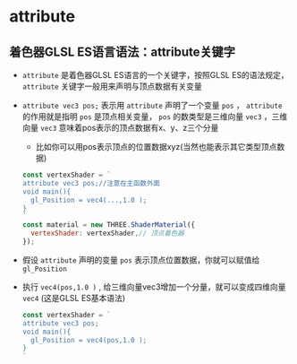 # attribute

## 着色器GLSL ES语言语法：attribute关键字

+ `attribute` 是着色器GLSL ES语言的一个关键字，按照GLSL ES的语法规定， `attribute` 关键字一般用来声明与顶点数据有关变量

+ `attribute vec3 pos;` 表示用 `attribute` 声明了一个变量 `pos` ， `attribute` 的作用就是指明 `pos` 是顶点相关变量， `pos` 的数类型是三维向量 `vec3` ，三维向量 `vec3` 意味着pos表示的顶点数据有x、y、z三个分量

  + 比如你可以用pos表示顶点的位置数据xyz(当然也能表示其它类型顶点数据)

  ```js
  const vertexShader = `
  attribute vec3 pos;//注意在主函数外面
  void main(){
    gl_Position = vec4(...,1.0 );
  }
  `
  const material = new THREE.ShaderMaterial({
    vertexShader: vertexShader,// 顶点着色器
  });
  ```

+ 假设 `attribute` 声明的变量 `pos` 表示顶点位置数据，你就可以赋值给 `gl_Position`

+ 执行 `vec4(pos,1.0 )` , 给三维向量vec3增加一个分量，就可以变成四维向量 `vec4` (这是GLSL ES基本语法)

  ```js
  const vertexShader = `
  attribute vec3 pos;
  void main(){
    gl_Position = vec4(pos,1.0 );
  }
  `
  ```


